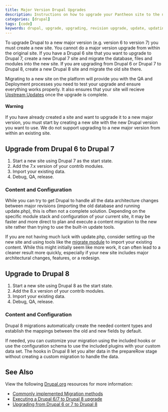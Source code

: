 ```yaml
---
title: Major Version Drupal Upgrades
description: Instructions on how to upgrade your Pantheon site to the next major version of Drupal.
categories: [drupal]
tags: [code]
keywords: drupal, upgrade, upgrading, revision upgrade, update, updating, Drupal 6
---
```

To upgrade Drupal to a new major version (e.g. version 6 to version 7) you must create a new site. You cannot do a major version upgrade from within the original site. If you have a Drupal 6 site that you want to upgrade to Drupal 7, create a new Drupal 7 site and migrate the database, files and modules into the new site. If you are upgrading from Drupal 6 or Drupal 7 to Drupal 8, create a new Drupal 8 site and migrate the old site there.

Migrating to a new site on the platform will provide you with the QA and Deployment processes you need to test your upgrade and ensure everything works properly. It also ensures that your site will recieve [Upstream Updates](https://pantheon.io/docs/upstream-updates/) once the upgrade is complete.

<div class="alert alert-danger" role="alert">
<h4>Warning</h4>
If you have already created a site and want to upgrade it to a new major version, you must start by creating a new site with the new Drupal version you want to use. We do not support upgrading to a new major version from within an existing site.</div>

## Upgrade from Drupal 6 to Drupal 7

1. Start a new site using Drupal 7 as the start state.
2. Add the 7.x version of your contrib modules.
3. Import your existing data.
4. Debug, QA, release.

### Content and Configuration

While you can try to get Drupal to handle all the data architecture changes between major revisions (importing the old database and running update.php), this is often not a complete solution. Depending on the specific module stack and configuration of your current site, it may be faster and more direct to plan and execute a content migration to the new site rather than trying to use the built-in update tools.

If you are not having much luck with update.php, consider setting up the new site and using tools like the [migrate module](https://www.drupal.org/project/migrate) to import your existing content. While this might initially seem like more work, it can often lead to a cleaner result more quickly, especially if your new site includes major architectural changes, features, or a redesign.

## Upgrade to Drupal 8

1. Start a new site using Drupal 8 as the start state.
2. Add the 8.x version of your contrib modules.
3. Import your existing data.
4. Debug, QA, release.

### Content and Configuration

Drupal 8 migrations automatically create the needed content types and establish the mappings between the old and new fields by default.

If needed, you can customize your migration using the included hooks or use the configuration schema to use the included plugins with your custom data set. The hooks in Drupal 8 let you alter data in the prepareRow stage without creating a custom migration to handle the data.

## See Also
View the following [Drupal.org](https://drupal.org) resources for more information:

- [Commonly implemented Migration methods](https://www.drupal.org/node/1132582)
- [Executing a Drupal 6/7 to Drupal 8 upgrade](https://www.drupal.org/node/2257723)
- [Upgrading from Drupal 6 or 7 to Drupal 8](https://www.drupal.org/upgrade/migrate)
